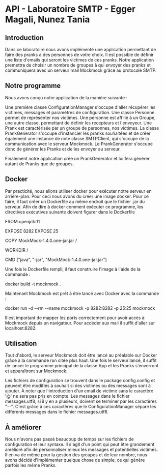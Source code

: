 # API - Laboratoire SMTP - Egger Magali, Nunez Tania
## Introduction
<p>Dans ce laboratoire nous avons implémenté une application permettant de faire des
pranks à des personnes de votre choix. Il est possible de définir une liste d'emails
qui seront les victimes de ces pranks. Notre application premettra de choisir un nombre
de groupes à qui envoyer des pranks et communiquera avec un serveur mail Mockmock grâce
au protocole SMTP.</p>

## Notre programme
<p>Nous avons conçu notre application de la manière suivante : </p>
<p>Une première classe ConfigurationManager s'occupe d'aller récupérer les
victimes, messages et paramètres de configuration. Une classe Personne 
permet de représenter nos victimes. Une personne est affilié à un Groupe, 
une autre classe, permettant de définir les recepteurs et l'envoyeur.
Une Prank est caractérisée par un groupe de personnes, nos victimes.
La classe PrankGenerator s'occupe d'instancier les pranks souhaitées et 
de créer également une instance de note classe SMTPClient, qui s'occupe
de la communication avec le serveur Mockmock. Le PrankGenerator s'occupe donc de
générer les Pranks et de les envoyer au serveur.</p>
<p>Finalement notre application crée un PrankGenerator et lui fera générer autant de Pranks
que de groupes.</p>

## Docker
<p>Par practicité, nous allons utiliser docker pour exécuter notre serveur en
arrière-plan. Pour ceci nous avons du créer une image docker. Pour ce faire,
il faut créer un Dockerfile au même endroit que le fichier .jar du serveur.
Afin de dire à docker comment exécuter ce programme, les directives exécutives
suivante doivent figurer dans le Dockerfile</p>

FROM openjdk:11

EXPOSE 8282
EXPOSE 25

COPY MockMock-1.4.0.one-jar.jar /

WORKDIR /

CMD ["java", "-jar", "MockMock-1.4.0.one-jar.jar"]

<p>Une fois le Dockerfile rempli, il faut construire l'image à l'aide de la commande :
</p>

docker build -t mockmock .

<p>Maintenant Mockmock est prêt à être lancé avec Docker avec la commande :</p>

docker run -d --rm --name mockmock -p 8282:8282 -p 25:25 mockmock

<p>Il est important de mapper les ports correctement pour avoir accès à Mockmock
depuis un navigateur. Pour accéder aux mail il suffit d'aller sur localhost:8282.</p>

## Utilisation
<p>Tout d'abord, le serveur Mockmock doit être lancé au préalable sur Docker grâce à la
commande run citée plus haut. Une fois le serveur lancé, il suffit de lancer le programme principal
de la classe App et les Pranks s'enverront et apparaîtront sur Mockmock.</p>
<p>Les fichiers de configuration se trouvent dans le package config.config et peuvent être modifiés
à souhait si des victimes ou des messages sont à ajouter. À noter que l'introduction d'un email de 
victime sans le caractère '@' ne sera pas pris en compte. Les messages dans le fichier messages.utf8, si
il y en a plusieurs, doivent se terminer par les caractères "--". C'est grâce à ces caractères que le ConfigurationManager
sépare les différents messages dans le fichier messages.utf8.</p>

## À améliorer
<p>Nous n'avons pas passé beaucoup de temps sur les fichiers de configuration et leur syntaxe.
Il s'agit d'un point qui peut être grandement amélioré afin de personnaliser mieux les messages et potentielles
victimes. Il en va de même pour la gestion des groupes et de leur nombre, nous avons décidé d'implémenter quelque chose de simple,
ce qui génère parfois les même Pranks.</p>

